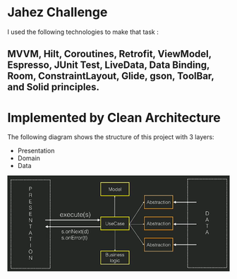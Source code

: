 # Jahez Challenge
I used the following technologies to make that task :
## MVVM, Hilt, Coroutines, Retrofit, ViewModel, Espresso, JUnit Test,  LiveData, Data Binding, Room, ConstraintLayout, Glide, gson, ToolBar, and Solid principles.
# Implemented by Clean Architecture
The following diagram shows the structure of this project with 3 layers:
- Presentation
- Domain
- Data
  
![image](https://github.com/mohamedabdelaziz4aqwass/AndroidJahezChallenge/blob/main/diagram.png?raw=true)
